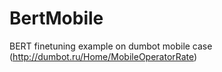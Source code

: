 # BertMobile
BERT finetuning example on dumbot mobile case (http://dumbot.ru/Home/MobileOperatorRate)
